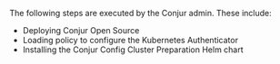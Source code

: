 The following steps are executed by the Conjur admin. These include:
- Deploying Conjur Open Source
- Loading policy to configure the Kubernetes Authenticator
- Installing the Conjur Config Cluster Preparation Helm chart
